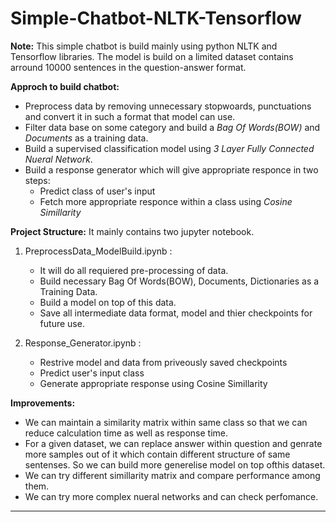 # Simple-Chatbot-NLTK-Tensorflow

**Note:** This simple chatbot is build mainly using python NLTK and Tensorflow libraries. The model is build on a limited dataset contains arround 10000 sentences in the question-answer format. 

**Approch to build chatbot:** 
  * Preprocess data by removing unnecessary stopwoards, punctuations and convert it in such a format that model can use.
  * Filter data base on some category and build a _Bag Of Words(BOW)_ and _Documents_ as a training data.
  * Build a supervised classification model using _3 Layer Fully Connected Nueral Network_. 
  * Build a response generator which will give appropriate responce in two steps:
    * Predict class of user's input
    * Fetch more appropriate responce within a class using _Cosine Simillarity_
 
 **Project Structure:**
 It mainly contains two jupyter notebook.
  
  1. PreprocessData_ModelBuild.ipynb :      
      * It will do all requiered pre-processing of data.
      * Build necessary Bag Of Words(BOW), Documents, Dictionaries as a Training Data.
      * Build a model on top of this data.
      * Save all intermediate data format, model and thier checkpoints for future use.
  
  2. Response_Generator.ipynb :      
      * Restrive model and data from priveously saved checkpoints
      * Predict user's input class
      * Generate appropriate response using Cosine Simillarity
 
 **Improvements:**
  * We can maintain a similarity matrix within same class so that we can reduce calculation time as well as response time.
  * For a given dataset, we can replace answer within question and genrate more samples out of it which contain different structure of same sentenses. So we can build more generelise model on top ofthis dataset.
  * We can try different simillarity matrix and compare performance among them.
  * We can try more complex nueral networks and can check perfomance.
      

*************************************************************************************************************************************
